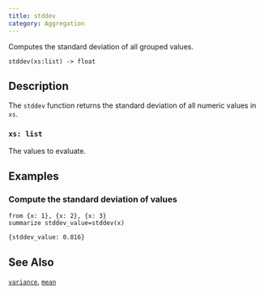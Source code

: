 ```yaml
---
title: stddev
category: Aggregation
---
```


Computes the standard deviation of all grouped values.

```tql
stddev(xs:list) -> float
```

## Description

The `stddev` function returns the standard deviation of all numeric values in
`xs`.

### `xs: list`

The values to evaluate.

## Examples

### Compute the standard deviation of values

```tql
from {x: 1}, {x: 2}, {x: 3}
summarize stddev_value=stddev(x)
```

```tql
{stddev_value: 0.816}
```

## See Also

[`variance`](/reference/functions/variance),
[`mean`](/reference/functions/mean)
